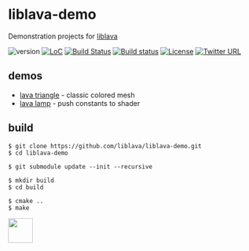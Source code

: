 # liblava-demo
Demonstration projects for <a href="https://git.io/liblava">liblava</a>

![version](https://img.shields.io/badge/version-0.4.3-blue) [![LoC](https://tokei.rs/b1/github/liblava/liblava-demo?category=code)](https://github.com/liblava/liblava-demo) [![Build Status](https://travis-ci.com/liblava/liblava-demo.svg?branch=master)](https://travis-ci.com/liblava/liblava-demo) [![Build status](https://ci.appveyor.com/api/projects/status/oe7xaf1woualri1b?svg=true)](https://ci.appveyor.com/project/TheLavaBlock/liblava-demo) [![License](https://img.shields.io/badge/license-MIT-lightgrey.svg)](LICENSE) [![Twitter URL](https://img.shields.io/twitter/url/http/shields.io.svg?style=social&label=Follow)](https://twitter.com/thelavablock)

## demos

* [lava triangle](https://github.com/liblava/liblava-demo/blob/master/triangle/triangle.cpp) - classic colored mesh
* [lava lamp](https://github.com/liblava/liblava-demo/blob/master/lamp/lamp.cpp) - push constants to shader

## build

```
$ git clone https://github.com/liblava/liblava-demo.git
$ cd liblava-demo

$ git submodule update --init --recursive

$ mkdir build
$ cd build

$ cmake ..
$ make
```

<a href="https://lava-block.com"><img src="https://github.com/liblava.png" width="50"></a>
